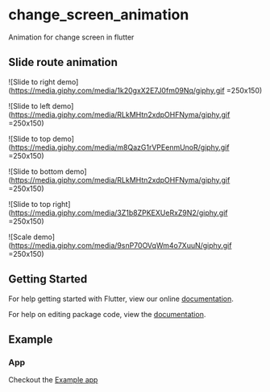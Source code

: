 # change_screen_animation

Animation for change screen in flutter

## Slide route animation

![Slide to right demo](https://media.giphy.com/media/1k20gxX2E7J0fm09Nq/giphy.gif =250x150)

![Slide to left demo](https://media.giphy.com/media/RLkMHtn2xdpOHFNyma/giphy.gif =250x150)

![Slide to top demo](https://media.giphy.com/media/m8QazG1rVPEenmUnoR/giphy.gif =250x150)

![Slide to bottom demo](https://media.giphy.com/media/RLkMHtn2xdpOHFNyma/giphy.gif =250x150)

![Slide to top right](https://media.giphy.com/media/3Z1b8ZPKEXUeRxZ9N2/giphy.gif =250x150)

![Scale demo](https://media.giphy.com/media/9snP70OVqWm4o7XuuN/giphy.gif =250x150)

## Getting Started

For help getting started with Flutter, view our online [documentation](https://flutter.io/).

For help on editing package code, view the [documentation](https://flutter.io/developing-packages/).

## Example

### App

Checkout the [Example app](/example/lib/main.dart)


